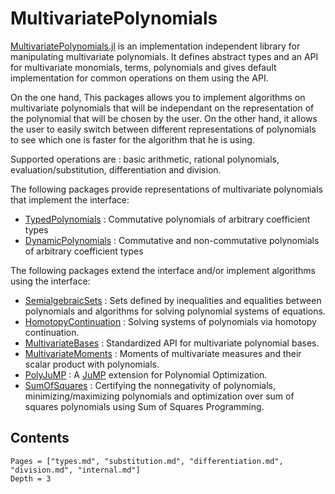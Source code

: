 # MultivariatePolynomials

[MultivariatePolynomials.jl](https://github.com/blegat/MultivariatePolynomials.jl) is an implementation independent library for manipulating multivariate polynomials.
It defines abstract types and an API for multivariate monomials, terms, polynomials and gives default implementation for common operations on them using the API.

On the one hand, This packages allows you to implement algorithms on multivariate polynomials that will be independant on the representation of the polynomial that will be chosen by the user.
On the other hand, it allows the user to easily switch between different representations of polynomials to see which one is faster for the algorithm that he is using.

Supported operations are : basic arithmetic, rational polynomials, evaluation/substitution, differentiation and division.

The following packages provide representations of multivariate polynomials that implement the interface:

* [TypedPolynomials](https://github.com/rdeits/TypedPolynomials.jl) : Commutative polynomials of arbitrary coefficient types
* [DynamicPolynomials](https://github.com/blegat/DynamicPolynomials.jl) : Commutative and non-commutative polynomials of arbitrary coefficient types

The following packages extend the interface and/or implement algorithms using the interface:

* [SemialgebraicSets](https://github.com/blegat/SemialgebraicSets.jl) : Sets defined by inequalities and equalities between polynomials and algorithms for solving polynomial systems of equations.
* [HomotopyContinuation](https://github.com/saschatimme/HomotopyContinuation.jl) : Solving systems of polynomials via homotopy continuation.
* [MultivariateBases](https://github.com/JuliaAlgebra/MultivariateBases.jl/) : Standardized API for multivariate polynomial bases.
* [MultivariateMoments](https://github.com/blegat/MultivariateMoments.jl) : Moments of multivariate measures and their scalar product with polynomials.
* [PolyJuMP](https://github.com/JuliaOpt/PolyJuMP.jl) : A [JuMP](https://github.com/JuliaOpt/JuMP.jl) extension for Polynomial Optimization.
* [SumOfSquares](https://github.com/JuliaOpt/SumOfSquares.jl) : Certifying the nonnegativity of polynomials, minimizing/maximizing polynomials and optimization over sum of squares polynomials using Sum of Squares Programming.

## Contents
```@contents
Pages = ["types.md", "substitution.md", "differentiation.md", "division.md", "internal.md"]
Depth = 3
```
